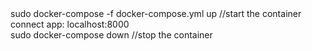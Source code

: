 <div>sudo docker-compose -f docker-compose.yml up //start the container<div>
<div>connect app: localhost:8000<div>
<div>sudo docker-compose down //stop the container<div>

